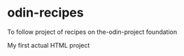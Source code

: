 # odin-recipes
To follow project of recipes on the-odin-project foundation 

My first actual HTML project
